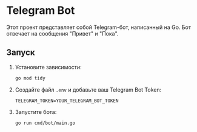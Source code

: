 # Telegram Bot

Этот проект представляет собой Telegram-бот, написанный на Go. Бот отвечает на сообщения "Привет" и "Пока".

## Запуск

1. Установите зависимости:
    ```sh
    go mod tidy
    ```

2. Создайте файл `.env` и добавьте ваш Telegram Bot Token:
    ```
    TELEGRAM_TOKEN=YOUR_TELEGRAM_BOT_TOKEN
    ```

3. Запустите бота:
    ```sh
    go run cmd/bot/main.go
    ```
